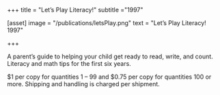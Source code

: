 +++
title = "Let’s Play Literacy!"
subtitle ="1997"

[asset]
  image = "/publications/letsPlay.png"
  text = "Let’s Play Literacy! 1997"


+++

A parent’s guide to helping your child get ready to read, write, and count. Literacy and math tips for the first six years.

$1 per copy for quantities 1 – 99 and $0.75 per copy for quantities 100 or more. Shipping and handling is charged per shipment.